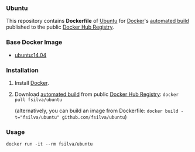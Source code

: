 ### Ubuntu


This repository contains **Dockerfile** of [Ubuntu](http://www.ubuntu.com/) for [Docker](https://www.docker.com/)'s [automated build](https://registry.hub.docker.com/u/fsilva/ubuntu/) published to the public [Docker Hub Registry](https://registry.hub.docker.com/).


### Base Docker Image

* [ubuntu:14.04](https://registry.hub.docker.com/u/library/ubuntu/)


### Installation

1. Install [Docker](https://www.docker.com/).

2. Download [automated build](https://registry.hub.docker.com/u/fsilva/ubuntu/) from public [Docker Hub Registry](https://registry.hub.docker.com/): `docker pull fsilva/ubuntu`

   (alternatively, you can build an image from Dockerfile: `docker build -t="fsilva/ubuntu" github.com/fsilva/ubuntu`)


### Usage

    docker run -it --rm fsilva/ubuntu
